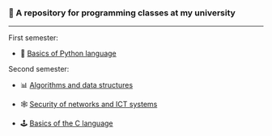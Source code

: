 ﻿### 🏨 A repository for programming classes at my university

---

First semester:

- 🐍 [Basics of Python language](https://github.com/DevKica/wdi/tree/main/python)

Second semester:

- 📊 [Algorithms and data structures](https://github.com/DevKica/wdi/tree/main/ads)

- 🕸️ [Security of networks and ICT systems](https://github.com/DevKica/wdi/tree/main/snis)

- 🕹️ [Basics of the C language](https://github.com/DevKica/wdi/tree/main/c)
